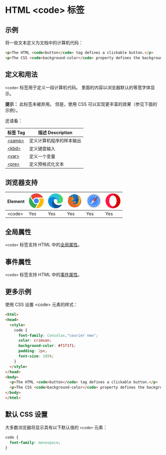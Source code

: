HTML \<code> 标签
===

## 示例

将一些文本定义为文档中的计算机代码：

```html idoc:preview
<p>The HTML <code>button</code> tag defines a clickable button.</p>
<p>The CSS <code>background-color</code> property defines the background color of an element.</p>
```

## 定义和用法

`<code>` 标签用于定义一段计算机代码。 里面的内容以浏览器默认的等宽字体显示。

**提示：** 此标签未被弃用。 但是，使用 CSS 可以实现更丰富的效果（参见下面的示例）。

还请看：

| 标签 Tag | 描述 Description |
| ------ | ----- |
| [\<samp>](./samp.md) | 定义计算机程序的样本输出 |
| [\<kbd>](./kbd.md)   | 定义键盘输入 |
| [\<var>](./var.md)   | 定义一个变量 |
| [\<pre>](./pre.md)   | 定义预格式化文本 |

## 浏览器支持

| Element  | ![chrome][1] | ![edge][2] | ![firefox][3] | ![safari][4] | ![opera][5] |
| --------- | --- | --- | --- | --- | --- |
| \<code> | Yes | Yes | Yes | Yes | Yes |

## 全局属性

`<code>` 标签支持 HTML 中的[全局属性](../reference/standardattributes.md)。

## 事件属性

`<code>` 标签支持 HTML 中的[事件属性](../reference/eventattributes.md)。

## 更多示例

使用 CSS 设置 \<code> 元素的样式：

```html idoc:preview
<html>
<head>
  <style>
    code {
      font-family: Consolas,"courier new";
      color: crimson;
      background-color: #f1f1f1;
      padding: 2px;
      font-size: 105%;
    }
  </style>
</head>
<body>
  <p>The HTML <code>button</code> tag defines a clickable button.</p>
  <p>The CSS <code>background-color</code> property defines the background color of an element.</p>
</body>
</html>
```

## 默认 CSS 设置

大多数浏览器将显示具有以下默认值的 `<code>` 元素：

```css
code {
  font-family: monospace;
}
```

[1]: ../assets/chrome.svg
[2]: ../assets/edge.svg
[3]: ../assets/firefox.svg
[4]: ../assets/safari.svg
[5]: ../assets/opera.svg